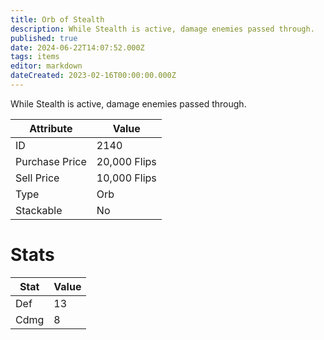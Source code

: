 ```yaml
---
title: Orb of Stealth
description: While Stealth is active, damage enemies passed through.
published: true
date: 2024-06-22T14:07:52.000Z
tags: items
editor: markdown
dateCreated: 2023-02-16T00:00:00.000Z
---
```


While Stealth is active, damage enemies passed through.

|Attribute|Value|
|-|-|
|ID|2140|
|Purchase Price|20,000 Flips|
|Sell Price|10,000 Flips|
|Type|Orb|
|Stackable|No|

# Stats
|Stat|Value|
|-|-|
|Def|13|
|Cdmg|8|
